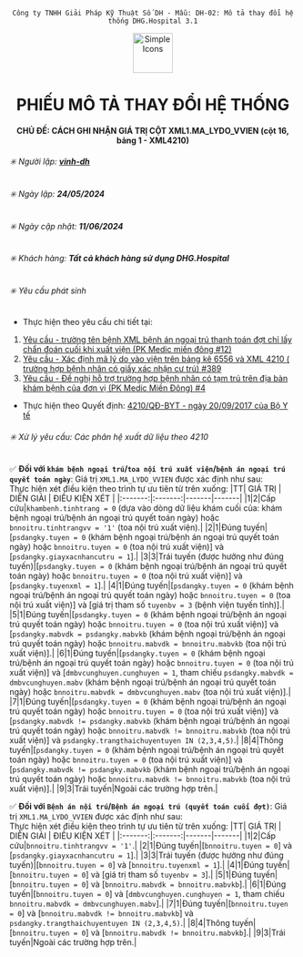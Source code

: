<div align="center">

`Công ty TNHH Giải Pháp Kỹ Thuật Số DH - Mẫu: DH-02: Mô tả thay đổi hệ thống DHG.Hospital 3.1`

</div>
<div align="center">
  <img src="https://raw.githubusercontent.com/dh-hos/dhg.hospitalprinter/main/Deploy_Tools/Logo.ico" alt="Simple Icons" width=70>
  <h1>PHIẾU MÔ TẢ THAY ĐỔI HỆ THỐNG</h1>  
</div>
<div align="center">

#### CHỦ ĐỀ: CÁCH GHI NHẬN GIÁ TRỊ CỘT XML1.MA_LYDO_VVIEN (cột 16, bảng 1 - XML4210)
</div>

###### :eight_spoked_asterisk: Người lập: [**vinh-dh**](https://github.com/vinh-dh)
###### :eight_spoked_asterisk: Ngày lập: **24/05/2024**
###### :eight_spoked_asterisk: Ngày cập nhật: **11/06/2024**
###### :eight_spoked_asterisk: Khách hàng: **Tất cả khách hàng sử dụng DHG.Hospital**
###### :eight_spoked_asterisk: Yêu cầu phát sinh

- Thực hiện theo yêu cầu chi tiết tại: 
1. [Yêu cầu - trường tên bệnh XML bệnh án ngoại trú thanh toán đợt chỉ lấy chẩn đoán cuối khi xuất viện (PK Medic miền đông #12)](https://github.com/dh-hos/Yeu_cau_ho_tro/issues/12)
2. [Yêu cầu - Xác định mã lý do vào viện trên bảng kê 6556 và XML 4210 ( trường hợp bệnh nhân có giấy xác nhận cư trú)  #389](https://github.com/dh-hos/To_Lap_Trinh/issues/389)
3. [Yêu cầu - Đề nghị hỗ trợ trường hợp bệnh nhân có tạm trú trên địa bàn khám bệnh của đơn vị (PK Medic Miền Đông)  #4](https://github.com/dh-hos/Yeu_cau_ho_tro/issues/4)
- Thực hiện theo Quyết định: [4210/QĐ-BYT - ngày 20/09/2017 của Bộ Y tế](https://github.com/dh-hos/Mo-ta-he-thong/files/9967120/QD-2017-4210_20170920.pdf)

###### :eight_spoked_asterisk: Xử lý yêu cầu: Các phân hệ xuất dữ liệu theo 4210

:white_check_mark: **Đối với `khám bệnh ngoại trú`/`toa nội trú xuất viện`/`bệnh án ngoại trú quyết toán ngày`**: Giá trị `XML1.MA_LYDO_VVIEN` được xác định như sau:\
Thực hiện xét điều kiện theo trình tự ưu tiên từ trên xuống:
|TT| GIÁ TRỊ | DIỄN GIẢI | ĐIỀU KIỆN XÉT |
|:-------:|:-------:|-------|-------|
|1|2|Cấp cứu|`khambenh.tinhtrang = 0` (dựa vào dòng dữ liệu khám cuối của: khám bệnh ngoại trú/bệnh án ngoại trú quyết toán ngày) hoặc `bnnoitru.tinhtrangvv = '1'` (toa nội trú xuất viện).|
|2|1|Đúng tuyến|[`psdangky.tuyen = 0` (khám bệnh ngoại trú/bệnh án ngoại trú quyết toán ngày) hoặc `bnnoitru.tuyen = 0` (toa nội trú xuất viện)] và [`psdangky.giayxacnhancutru = 1`].|
|3|3|Trái tuyến (được hưởng như đúng tuyến)|[`psdangky.tuyen = 0` (khám bệnh ngoại trú/bệnh án ngoại trú quyết toán ngày) hoặc `bnnoitru.tuyen = 0` (toa nội trú xuất viện)] và [`psdangky.tuyenxml = 1`].|
|4|1|Đúng tuyến|[`psdangky.tuyen = 0` (khám bệnh ngoại trú/bệnh án ngoại trú quyết toán ngày) hoặc `bnnoitru.tuyen = 0` (toa nội trú xuất viện)] và [giá trị tham số `tuyenbv = 3` (bệnh viện tuyến tỉnh)].|
|5|1|Đúng tuyến|[`psdangky.tuyen = 0` (khám bệnh ngoại trú/bệnh án ngoại trú quyết toán ngày) hoặc `bnnoitru.tuyen = 0` (toa nội trú xuất viện)] và [`psdangky.mabvdk = psdangky.mabvkb` (khám bệnh ngoại trú/bệnh án ngoại trú quyết toán ngày) hoặc `bnnoitru.mabvdk = bnnoitru.mabvkb` (toa nội trú xuất viện)].|
|6|1|Đúng tuyến|[`psdangky.tuyen = 0` (khám bệnh ngoại trú/bệnh án ngoại trú quyết toán ngày) hoặc `bnnoitru.tuyen = 0` (toa nội trú xuất viện)] và [`dmbvcunghuyen.cunghuyen = 1`, tham chiếu `psdangky.mabvdk = dmbvcunghuyen.mabv` (khám bệnh ngoại trú/bệnh án ngoại trú quyết toán ngày) hoặc `bnnoitru.mabvdk = dmbvcunghuyen.mabv` (toa nội trú xuất viện)].|
|7|1|Đúng tuyến|[`psdangky.tuyen = 0` (khám bệnh ngoại trú/bệnh án ngoại trú quyết toán ngày) hoặc `bnnoitru.tuyen = 0` (toa nội trú xuất viện)] và [`psdangky.mabvdk != psdangky.mabvkb` (khám bệnh ngoại trú/bệnh án ngoại trú quyết toán ngày) hoặc `bnnoitru.mabvdk != bnnoitru.mabvkb` (toa nội trú xuất viện)] và `psdangky.trangthaichuyentuyen IN (2,3,4,5)`.|
|8|4|Thông tuyến|[`psdangky.tuyen = 0` (khám bệnh ngoại trú/bệnh án ngoại trú quyết toán ngày) hoặc `bnnoitru.tuyen = 0` (toa nội trú xuất viện)] và [`psdangky.mabvdk != psdangky.mabvkb` (khám bệnh ngoại trú/bệnh án ngoại trú quyết toán ngày) hoặc `bnnoitru.mabvdk != bnnoitru.mabvkb` (toa nội trú xuất viện)].|
|9|3|Trái tuyến|Ngoài các trường hợp trên.|

:white_check_mark: **Đối với `Bệnh án nội trú`/`Bệnh án ngoại trú (quyết toán cuối đợt)`**: Giá trị `XML1.MA_LYDO_VVIEN` được xác định như sau:\
Thực hiện xét điều kiện theo trình tự ưu tiên từ trên xuống:
|TT| GIÁ TRỊ | DIỄN GIẢI | ĐIỀU KIỆN XÉT |
|:-------:|:-------:|-------|-------|
|1|2|Cấp cứu|`bnnoitru.tinhtrangvv = '1'`.|
|2|1|Đúng tuyến|[`bnnoitru.tuyen = 0`] và [`psdangky.giayxacnhancutru = 1`].|
|3|3|Trái tuyến (được hưởng như đúng tuyến)|[`bnnoitru.tuyen = 0`] và [`bnnoitru.tuyenxml = 1`].|
|4|1|Đúng tuyến|[`bnnoitru.tuyen = 0`] và [giá trị tham số `tuyenbv = 3`].|
|5|1|Đúng tuyến|[`bnnoitru.tuyen = 0`] và [`bnnoitru.mabvdk = bnnoitru.mabvkb`].|
|6|1|Đúng tuyến|[`bnnoitru.tuyen = 0`] và [`dmbvcunghuyen.cunghuyen = 1`, tham chiếu `bnnoitru.mabvdk = dmbvcunghuyen.mabv`].|
|7|1|Đúng tuyến|[`bnnoitru.tuyen = 0`] và [`bnnoitru.mabvdk != bnnoitru.mabvkb`] và `psdangky.trangthaichuyentuyen IN (2,3,4,5)`.|
|8|4|Thông tuyến|[`bnnoitru.tuyen = 0`] và [`bnnoitru.mabvdk != bnnoitru.mabvkb`].|
|9|3|Trái tuyến|Ngoài các trường hợp trên.|
